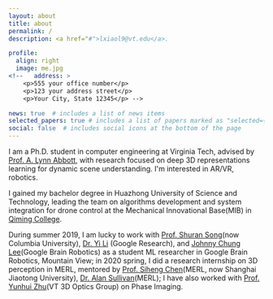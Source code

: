 ```yaml
---
layout: about
title: about
permalink: /
description: <a href="#">lxiaol9@vt.edu</a>. 

profile:
  align: right
  image: me.jpg
<!--   address: >
    <p>555 your office number</p>
    <p>123 your address street</p>
    <p>Your City, State 12345</p> -->

news: true  # includes a list of news items
selected_papers: true # includes a list of papers marked as "selected={true}"
social: false  # includes social icons at the bottom of the page
---
```


I am a Ph.D. student in computer engineering at Virginia Tech, advised by [Prof. A. Lynn Abbott](https://ece.vt.edu/people/profile/abbott), 
with research focused on deep 3D representations learning for dynamic scene understanding. I'm interested in AR/VR, robotics.

I gained my bachelor degree in Huazhong University of Science and Technology, leading the team on algorithms development and system
integration for drone control at the Mechanical Innovational Base(MIB) in [Qiming College](http://qiming.hust.edu.cn).

During summer 2019, I am lucky to work with [Prof. Shuran Song](https://shurans.github.io/)(now Columbia University), [Dr. Yi Li](https://ericyi.github.io/) (Google Research), and [Johnny Chung Lee](https://research.google/people/105767/)(Google Brain Robotics) as a student ML researcher in Google Brain Robotics, Mountain View; in 2020 spring, I did a research internship on 3D perception in MERL, mentored by [Prof. Siheng Chen](https://users.ece.cmu.edu/~sihengc/)(MERL, now Shanghai Jiaotong University), [Dr. Alan Sullivan](https://www.merl.com/people/sullivan)(MERL); I have also worked with [Prof. Yunhui Zhu](https://renayuki.wixsite.com/3doptics/people)(VT 3D Optics Group) on Phase Imaging.    



